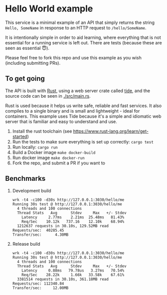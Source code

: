 # Hello World example

This service is a minimal example of an API that simply returns the string `Hello, SomeName` in response to an HTTP request to `/hello/SomeName`.

It is intentionally simple in order to aid learning, where everything that is not essential for a running service is left out. There are tests (because these are seen as essential 😇).

Please feel free to fork this repo and use this example as you wish (including submitting PRs).

## To get going

The API is built with [Rust](https://www.rust-lang.org/), using a web server crate called [tide](https://github.com/http-rs/tide), and the source code can be seen in [./src/main.rs](./src/main.rs).

Rust is used because it helps us write safe, reliable and fast services. It also compiles to a single binary and is small and lightweight - ideal for containers. This example uses Tide because it's a simple and idiomatic web server that is familiar and easy to understand and use.

1. Install the rust toolchain (see https://www.rust-lang.org/learn/get-started)
1. Run the tests to make sure everything is set up correctly: `cargo test`
1. Run locally: `cargo run`
1. Build a Docker image `make docker-build`
1. Run docker image `make docker-run`
1. Fork the repo, and submit a PR if you want to

## Benchmarks

1. Development build

   ```
   wrk -t4 -c100 -d30s http://127.0.0.1:3030/hello/me
   Running 30s test @ http://127.0.0.1:3030/hello/me
     4 threads and 100 connections
     Thread Stats   Avg      Stdev     Max   +/- Stdev
       Latency     2.77ms    2.21ms  25.48ms   81.43%
       Req/Sec    10.12k   737.16    12.10k    68.94%
     1212637 requests in 30.10s, 129.52MB read
   Requests/sec:  40285.45
   Transfer/sec:      4.30MB
   ```

2. Release build

   ```
   wrk -t4 -c100 -d30s http://127.0.0.1:3030/hello/me
   Running 30s test @ http://127.0.0.1:3030/hello/me
     4 threads and 100 connections
     Thread Stats   Avg      Stdev     Max   +/- Stdev
       Latency     0.88ms   79.78us   3.27ms   70.54%
       Req/Sec    28.22k     1.66k   33.58k    67.61%
     3381514 requests in 30.10s, 361.18MB read
   Requests/sec: 112340.84
   Transfer/sec:     12.00MB
   ```
